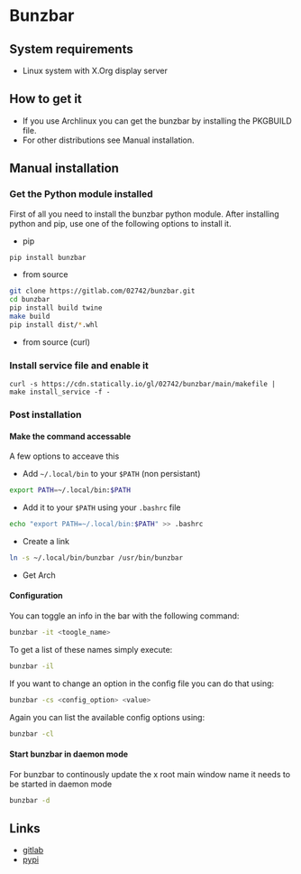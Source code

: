 # Bunzbar

## System requirements
+ Linux system with X.Org display server

## How to get it

+ If you use Archlinux you can get the bunzbar by installing the PKGBUILD file.
+ For other distributions see Manual installation.

## Manual installation

### Get the Python module installed

First of all you need to install the bunzbar python module.
After installing python and pip, use one of the following options to install it.

+ pip
```bash
pip install bunzbar
```
+ from source
```bash
git clone https://gitlab.com/02742/bunzbar.git
cd bunzbar
pip install build twine
make build
pip install dist/*.whl
```
+ from source (curl)

### Install service file and enable it
```
curl -s https://cdn.statically.io/gl/02742/bunzbar/main/makefile | make install_service -f -
```

### Post installation

#### Make the command accessable 

A few options to acceave this

+ Add `~/.local/bin` to your `$PATH` (non persistant)
```bash
export PATH=~/.local/bin:$PATH
```
+ Add it to your `$PATH` using your `.bashrc` file
```bash
echo "export PATH=~/.local/bin:$PATH" >> .bashrc
```
+ Create a link
```bash
ln -s ~/.local/bin/bunzbar /usr/bin/bunzbar
```
+ Get Arch

#### Configuration
You can toggle an info in the bar with the following command:
```bash
bunzbar -it <toogle_name>
```
To get a list of these names simply execute:
```bash
bunzbar -il
```
If you want to change an option in the config file you can do that using:
```bash
bunzbar -cs <config_option> <value>
```
Again you can list the available config options using:
```bash
bunzbar -cl
```

#### Start bunzbar in daemon mode
For bunzbar to continously update the x root main window name it needs to be started in daemon mode
```bash
bunzbar -d
```

## Links

+ [gitlab](https://gitlab.com/02742/bunzbar/)
+ [pypi](https://pypi.org/project/bunzbar/)

